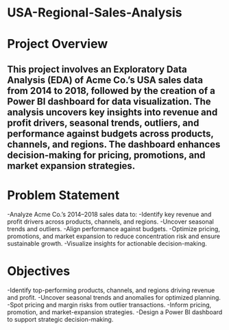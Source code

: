 # USA-Regional-Sales-Analysis

# Project Overview
## This project involves an Exploratory Data Analysis (EDA) of Acme Co.’s USA sales data from 2014 to 2018, followed by the creation of a Power BI dashboard for data visualization. The analysis uncovers key insights into revenue and profit drivers, seasonal trends, outliers, and performance against budgets across products, channels, and regions. The dashboard enhances decision-making for pricing, promotions, and market expansion strategies.

# Problem Statement

-Analyze Acme Co.’s 2014–2018 sales data to:
-Identify key revenue and profit drivers across products, channels, and regions.
-Uncover seasonal trends and outliers.
-Align performance against budgets.
-Optimize pricing, promotions, and market expansion to reduce concentration risk and ensure sustainable growth.
-Visualize insights for actionable decision-making.

# Objectives

-Identify top-performing products, channels, and regions driving revenue and profit.
-Uncover seasonal trends and anomalies for optimized planning.
-Spot pricing and margin risks from outlier transactions.
-Inform pricing, promotion, and market-expansion strategies.
-Design a Power BI dashboard to support strategic decision-making.
